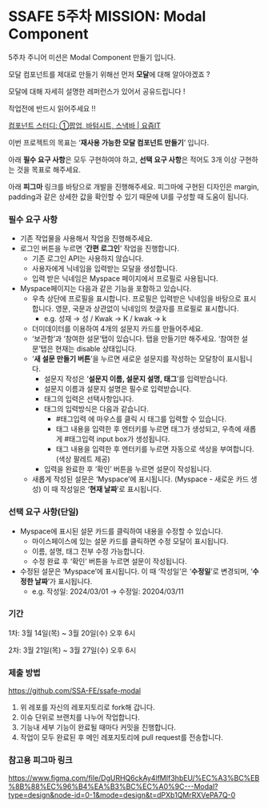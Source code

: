 # SSAFE 5주차 MISSION: Modal Component

5주차 주니어 미션은 Modal Component 만들기 입니다.

모달 컴포넌트를 제대로 만들기 위해선 먼저 **모달**에 대해 알아야겠죠 ? 

모달에 대해 자세히 설명한 레퍼런스가 있어서 공유드립니다 ! 

작업전에 반드시 읽어주세요 !! 

[컴포넌트 스터디: ①팝업, 바텀시트, 스낵바 | 요즘IT](https://yozm.wishket.com/magazine/detail/1272/)

이번 프로젝트의 목표는 ‘**재사용 가능한 모달 컴포넌트 만들기**’ 입니다.  

아래 **필수 요구 사항**은 모두 구현하여야 하고, **선택 요구 사항**은 적어도 3개 이상 구현하는 것을 목표로 해주세요.

아래 **피그마** 링크를 바탕으로 개발을 진행해주세요. 피그마에 구현된 디자인은 margin, padding과 같은 상세한 값을 확인할 수 있기 때문에 UI를 구성할 때 도움이 됩니다. 

### 필수 요구 사항

- 기존 작업물을 사용해서 작업을 진행해주세요.
- 로그인 버튼을 누르면 ‘**간편 로그인**’ 작업을 진행합니다.
    - 기존 로그인 API는 사용하지 않습니다.
    - 사용자에게 닉네임을 입력받는 모달을 생성합니다.
    - 입력 받은 닉네임은  Myspace 페이지에서 프로필로 사용됩니다.
- Myspace페이지는 다음과 같은 기능을 포함하고 있습니다.
    - 우측 상단에 프로필을 표시합니다. 프로필은 입력받은 닉네임을 바탕으로 표시합니다. 영문, 국문과 상관없이 닉네임의 첫글자를 프로필로 표시합니다.
        - e.g. 성재 → 성 / Kwak → K / kwak → k
    - 더미데이터를 이용하여 4개의 설문지 카드를 만들어주세요.
    - ‘보관함’과 ‘참여한 설문’탭이 있습니다. 탭을 만들기만 해주세요. ‘참여한 설문’탭은 현재는 disable 상태입니다.
    - ‘**새 설문 만들기 버튼**’을 누르면 새로운 설문지를 작성하는 모달창이 표시됩니다.
        - 설문지 작성은 ‘**설문지 이름, 설문지 설명, 태그**’를 입력받습니다.
        - 설문지 이름과 설문지 설명은 필수로 입력받습니다.
        - 태그의 입력은 선택사항입니다.
        - 태그의 입력방식은 다음과 같습니다.
            - #태그입력 에 마우스를 클릭 시 태그를 입력할 수 있습니다.
            - 태그 내용을 입력한 후 엔터키를 누르면 태그가 생성되고, 우측에 새롭게 #태그입력 input box가 생성됩니다.
            - 태그 내용을 입력한 후 엔터키를 누르면 자동으로 색상을 부여합니다. (색상 팔레트 제공)
        - 입력을 완료한 후 ‘확인’ 버튼을 누르면 설문이 작성됩니다.
    - 새롭게 작성된 설문은 ‘Myspace’에 표시됩니다. (Myspace - 새로운 카드 생성) 이 때 작성일은 ‘**현재 날짜**’로 표시됩니다.

### 선택 요구 사항(단일)

- Myspace에 표시된 설문 카드를 클릭하여 내용을 수정할 수 있습니다.
    - 마이스페이스에 있는 설문 카드를 클릭하면 수정 모달이 표시됩니다.
    - 이름, 설명, 태그 전부 수정 가능합니다.
    - 수정 완료 후 ‘확인’ 버튼을 누르면 설문이 작성됩니다.
- 수정된 설문은 ‘Myspace’에 표시됩니다. 이 때 ‘작성일’은 ‘**수정일**’로 변경되며, ‘**수정한 날짜**’가 표시됩니다.
    - e.g. 작성일: 2024/03/01 → 수정일: 20204/03/11

### 기간

1차: 3월 14일(목) ~ 3월 20일(수) 오후 6시

2차: 3월 21일(목) ~ 3월 27일(수) 오후 6시

### 제출 방법

https://github.com/SSA-FE/ssafe-modal

1. 위 레포를 자신의 레포지토리로 fork해 갑니다.
2. 이슈 단위로 브랜치를 나누어 작업합니다.
3. 기능내 세부 기능이 완료될 때마다 커밋을 진행합니다.
4. 작업이 모두 완료된 후 메인 레포지토리에 pull request를 전송합니다.

### 참고용 피그마 링크

https://www.figma.com/file/DgURHQ6ckAy4lfMIf3hbEU/%EC%A3%BC%EB%8B%88%EC%96%B4%EA%B3%BC%EC%A0%9C---Modal?type=design&node-id=0-1&mode=design&t=dPXb1QMrRXVePA7Q-0
